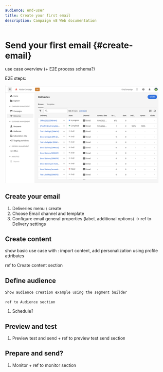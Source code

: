 ```yaml
---
audience: end-user
title: Create your first email
description: Campaign v8 Web documentation
---
```

# Send your first email {#create-email}

use case overview (+ E2E process schema?)

E2E steps:

![](assets/delivery-list.png)

## Create your email

1. Deliveries menu / create
1. Choose Email channel and template
1. Configure email general properties (label, additional options) -> ref to Delivery settings

## Create content

   show basic use case with : import content, add personalization using profile attributes

   ref to Create content section

## Define audience

    Show audience creation example using the segment builder

    ref to Audience section

1. Schedule?

## Preview and test

1. Preview test and send + ref to preview test send section

## Prepare and send?

1. Monitor + ref to monitor section
